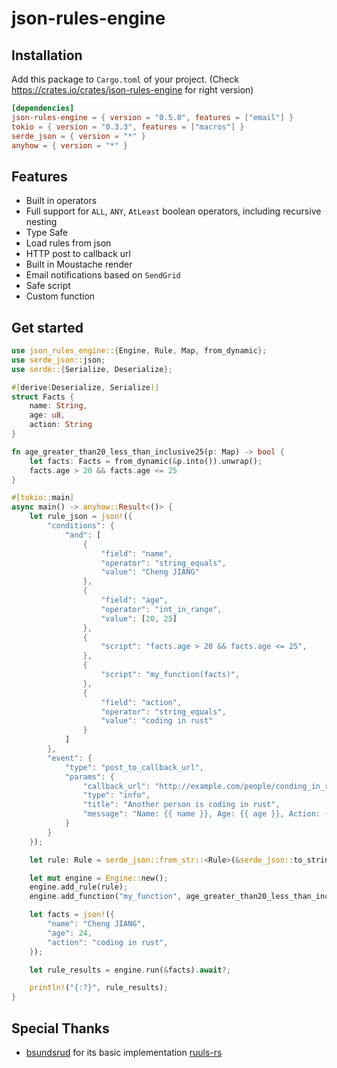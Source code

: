 # json-rules-engine

## Installation

Add this package to `Cargo.toml` of your project. (Check https://crates.io/crates/json-rules-engine for right version)

```toml
[dependencies]
json-rules-engine = { version = "0.5.0", features = ["email"] }
tokio = { version = "0.3.3", features = ["macros"] }
serde_json = { version = "*" }
anyhow = { version = "*" }
```

## Features

- Built in operators
- Full support for `ALL`, `ANY`, `AtLeast` boolean operators, including recursive nesting
- Type Safe
- Load rules from json
- HTTP post to callback url
- Built in Moustache render
- Email notifications based on `SendGrid`
- Safe script
- Custom function

## Get started

```rust
use json_rules_engine::{Engine, Rule, Map, from_dynamic};
use serde_json::json;
use serde::{Serialize, Deserialize};

#[derive(Deserialize, Serialize)]
struct Facts {
    name: String,
    age: u8,
    action: String
}

fn age_greater_than20_less_than_inclusive25(p: Map) -> bool {
    let facts: Facts = from_dynamic(&p.into()).unwrap();
    facts.age > 20 && facts.age <= 25
}

#[tokio::main]
async main() -> anyhow::Result<()> {
    let rule_json = json!({
        "conditions": {
            "and": [
                {
                    "field": "name",
                    "operator": "string_equals",
                    "value": "Cheng JIANG"
                },
                {
                    "field": "age",
                    "operator": "int_in_range",
                    "value": [20, 25] 
                },
                {
                    "script": "facts.age > 20 && facts.age <= 25",
                },
                {
                    "script": "my_function(facts)",
                },
                {
                    "field": "action",
                    "operator": "string_equals",
                    "value": "coding in rust"
                }
            ]
        },
        "event": {
            "type": "post_to_callback_url",
            "params": {
                "callback_url": "http://example.com/people/conding_in_rust",
                "type": "info",
                "title": "Another person is coding in rust",
                "message": "Name: {{ name }}, Age: {{ age }}, Action: {{ action }},"
            }
        }
    });

    let rule: Rule = serde_json::from_str::<Rule>(&serde_json::to_string(&rule_json).unwrap()).unwrap();

    let mut engine = Engine::new();
    engine.add_rule(rule);
    engine.add_function("my_function", age_greater_than20_less_than_inclusive25);

    let facts = json!({
        "name": "Cheng JIANG",
        "age": 24,
        "action": "coding in rust",
    });

    let rule_results = engine.run(&facts).await?;

    println!("{:?}", rule_results);
}
```

## Special Thanks

- [bsundsrud](https://github.com/bsundsrud) for its basic implementation [ruuls-rs](https://github.com/bsundsrud/ruuls-rs)
